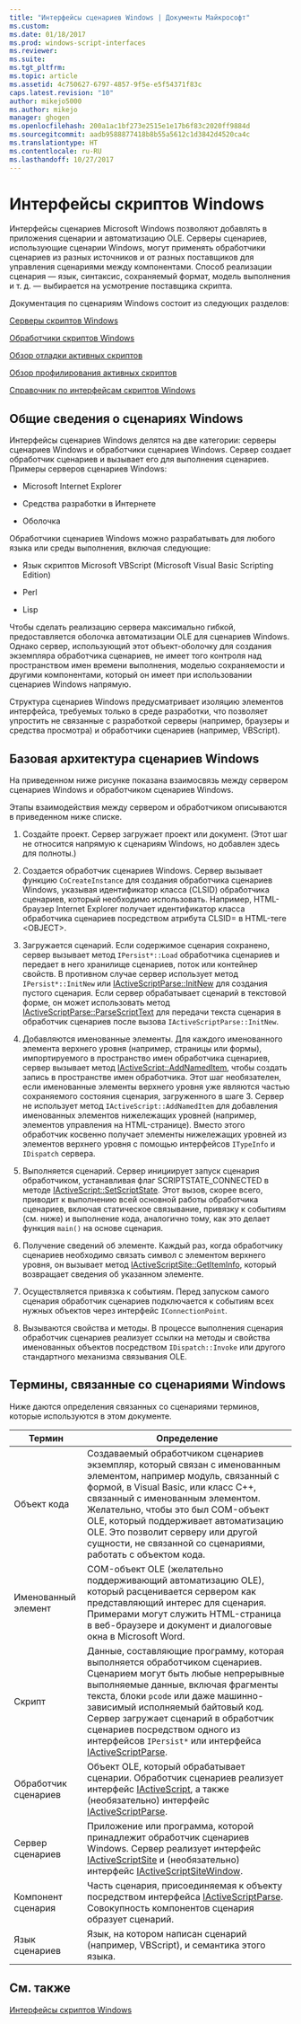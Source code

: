 ```yaml
---
title: "Интерфейсы сценариев Windows | Документы Майкрософт"
ms.custom: 
ms.date: 01/18/2017
ms.prod: windows-script-interfaces
ms.reviewer: 
ms.suite: 
ms.tgt_pltfrm: 
ms.topic: article
ms.assetid: 4c750627-6797-4857-9f5e-e5f54371f83c
caps.latest.revision: "10"
author: mikejo5000
ms.author: mikejo
manager: ghogen
ms.openlocfilehash: 200a1ac1bf273e2515e1e17b6f83c2020ff9884d
ms.sourcegitcommit: aadb9588877418b8b55a5612c1d3842d4520ca4c
ms.translationtype: HT
ms.contentlocale: ru-RU
ms.lasthandoff: 10/27/2017
---
```

# <a name="windows-script-interfaces"></a>Интерфейсы скриптов Windows
Интерфейсы сценариев Microsoft Windows позволяют добавлять в приложения сценарии и автоматизацию OLE. Серверы сценариев, использующие сценарии Windows, могут применять обработчики сценариев из разных источников и от разных поставщиков для управления сценариями между компонентами. Способ реализации сценария — язык, синтаксис, сохраняемый формат, модель выполнения и т. д. — выбирается на усмотрение поставщика скрипта.  
  
 Документация по сценариям Windows состоит из следующих разделов:  
  
 [Серверы скриптов Windows](../winscript/windows-script-hosts.md)  
  
 [Обработчики скриптов Windows](../winscript/windows-script-engines.md)  
  
 [Обзор отладки активных скриптов](../winscript/active-script-debugging-overview.md)  
  
 [Обзор профилирования активных скриптов](../winscript/active-script-profiling-overview.md)  
  
 [Справочник по интерфейсам скриптов Windows](../winscript/reference/windows-script-interfaces-reference.md)  
  
## <a name="windows-script-background"></a>Общие сведения о сценариях Windows  
 Интерфейсы сценариев Windows делятся на две категории: серверы сценариев Windows и обработчики сценариев Windows. Сервер создает обработчик сценариев и вызывает его для выполнения сценариев. Примеры серверов сценариев Windows:  
  
-   Microsoft Internet Explorer  
  
-   Средства разработки в Интернете  
  
-   Оболочка  
  
 Обработчики сценариев Windows можно разрабатывать для любого языка или среды выполнения, включая следующие:  
  
-   Язык скриптов Microsoft VBScript (Microsoft Visual Basic Scripting Edition)  
  
-   Perl  
  
-   Lisp  
  
 Чтобы сделать реализацию сервера максимально гибкой, предоставляется оболочка автоматизации OLE для сценариев Windows. Однако сервер, использующий этот объект-оболочку для создания экземпляра обработчика сценариев, не имеет того контроля над пространством имен времени выполнения, моделью сохраняемости и другими компонентами, который он имеет при использовании сценариев Windows напрямую.  
  
 Структура сценариев Windows предусматривает изоляцию элементов интерфейса, требуемых только в среде разработки, что позволяет упростить не связанные с разработкой серверы (например, браузеры и средства просмотра) и обработчики сценариев (например, VBScript).  
  
## <a name="windows-script-basic-architecture"></a>Базовая архитектура сценариев Windows  
 На приведенном ниже рисунке показана взаимосвязь между сервером сценариев Windows и обработчиком сценариев Windows.  
  
 Этапы взаимодействия между сервером и обработчиком описываются в приведенном ниже списке.  
  
1.  Создайте проект. Сервер загружает проект или документ. (Этот шаг не относится напрямую к сценариям Windows, но добавлен здесь для полноты.)  
  
2.  Создается обработчик сценариев Windows. Сервер вызывает функцию `CoCreateInstance` для создания обработчика сценариев Windows, указывая идентификатор класса (CLSID) обработчика сценариев, который необходимо использовать. Например, HTML-браузер Internet Explorer получает идентификатор класса обработчика сценариев посредством атрибута CLSID= в HTML-теге \<OBJECT>.  
  
3.  Загружается сценарий. Если содержимое сценария сохранено, сервер вызывает метод `IPersist*::Load` обработчика сценариев и передает в него хранилище сценариев, поток или контейнер свойств. В противном случае сервер использует метод `IPersist*::InitNew` или [IActiveScriptParse::InitNew](../winscript/reference/iactivescriptparse-initnew.md) для создания пустого сценария. Если сервер обрабатывает сценарий в текстовой форме, он может использовать метод [IActiveScriptParse::ParseScriptText](../winscript/reference/iactivescriptparse-parsescripttext.md) для передачи текста сценария в обработчик сценариев после вызова `IActiveScriptParse::InitNew`.  
  
4.  Добавляются именованные элементы. Для каждого именованного элемента верхнего уровня (например, страницы или формы), импортируемого в пространство имен обработчика сценариев, сервер вызывает метод [IActiveScript::AddNamedItem](../winscript/reference/iactivescript-addnameditem.md), чтобы создать запись в пространстве имен обработчика. Этот шаг необязателен, если именованные элементы верхнего уровня уже являются частью сохраняемого состояния сценария, загруженного в шаге 3. Сервер не использует метод `IActiveScript::AddNamedItem` для добавления именованных элементов нижележащих уровней (например, элементов управления на HTML-странице). Вместо этого обработчик косвенно получает элементы нижележащих уровней из элементов верхнего уровня с помощью интерфейсов `ITypeInfo` и `IDispatch` сервера.  
  
5.  Выполняется сценарий. Сервер инициирует запуск сценария обработчиком, устанавливая флаг SCRIPTSTATE_CONNECTED в методе [IActiveScript::SetScriptState](../winscript/reference/iactivescript-setscriptstate.md). Этот вызов, скорее всего, приводит к выполнению всей основной работы обработчика сценариев, включая статическое связывание, привязку к событиям (см. ниже) и выполнение кода, аналогично тому, как это делает функция `main()` на основе сценария.  
  
6.  Получение сведений об элементе. Каждый раз, когда обработчику сценариев необходимо связать символ с элементом верхнего уровня, он вызывает метод [IActiveScriptSite::GetItemInfo](../winscript/reference/iactivescriptsite-getiteminfo.md), который возвращает сведения об указанном элементе.  
  
7.  Осуществляется привязка к событиям. Перед запуском самого сценария обработчик сценариев подключается к событиям всех нужных объектов через интерфейс `IConnectionPoint`.  
  
8.  Вызываются свойства и методы. В процессе выполнения сценария обработчик сценариев реализует ссылки на методы и свойства именованных объектов посредством `IDispatch::Invoke` или другого стандартного механизма связывания OLE.  
  
## <a name="windows-script-terms"></a>Термины, связанные со сценариями Windows  
 Ниже даются определения связанных со сценариями терминов, которые используются в этом документе.  
  
|Термин|Определение|  
|----------|----------------|  
|Объект кода|Создаваемый обработчиком сценариев экземпляр, который связан с именованным элементом, например модуль, связанный с формой, в Visual Basic, или класс C++, связанный с именованным элементом. Желательно, чтобы это был COM-объект OLE, который поддерживает автоматизацию OLE. Это позволит серверу или другой сущности, не связанной со сценариями, работать с объектом кода.|  
|Именованный элемент|COM-объект OLE (желательно поддерживающий автоматизацию OLE), который расценивается сервером как представляющий интерес для сценария. Примерами могут служить HTML-страница в веб-браузере и документ и диалоговые окна в Microsoft Word.|  
|Скрипт|Данные, составляющие программу, которая выполняется обработчиком сценариев. Сценарием могут быть любые непрерывные выполняемые данные, включая фрагменты текста, блоки `pcode` или даже машинно-зависимый исполняемый байтовый код. Сервер загружает сценарий в обработчик сценариев посредством одного из интерфейсов `IPersist*` или интерфейса [IActiveScriptParse](../winscript/reference/iactivescriptparse.md).|  
|Обработчик сценариев|Объект OLE, который обрабатывает сценарии. Обработчик сценариев реализует интерфейс [IActiveScript](../winscript/reference/iactivescript.md), а также (необязательно) интерфейс [IActiveScriptParse](../winscript/reference/iactivescriptparse.md).|  
|Сервер сценариев|Приложение или программа, которой принадлежит обработчик сценариев Windows. Сервер реализует интерфейс [IActiveScriptSite](../winscript/reference/iactivescriptsite.md) и (необязательно) интерфейс [IActiveScriptSiteWindow](../winscript/reference/iactivescriptsitewindow.md).|  
|Компонент сценария|Часть сценария, присоединяемая к объекту посредством интерфейса [IActiveScriptParse](../winscript/reference/iactivescriptparse.md). Совокупность компонентов сценария образует сценарий.|  
|Язык сценариев|Язык, на котором написан сценарий (например, VBScript), и семантика этого языка.|  
  
## <a name="see-also"></a>См. также  
 [Интерфейсы скриптов Windows](../winscript/windows-script-interfaces.md)